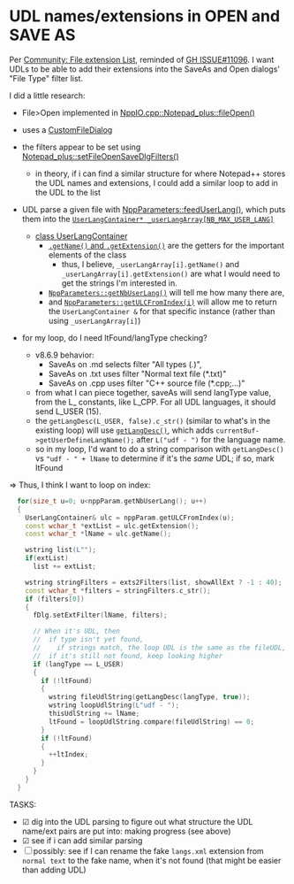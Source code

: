 # UDL names/extensions in OPEN and SAVE AS

Per [Community: File extension List](https://community.notepad-plus-plus.org/topic/25967/file-extension-list), reminded of [GH ISSUE#11096](https://github.com/notepad-plus-plus/notepad-plus-plus/issues/11096).
I want UDLs to be able to add their extensions into the SaveAs and Open dialogs' "File Type" filter list.

I did a little research:
- File>Open implemented in [NppIO.cpp::Notepad_plus::fileOpen()](https://github.com/notepad-plus-plus/notepad-plus-plus/blob/d8c6350918b76b040e55010feb0c16b7b03ac2da/PowerEditor/src/NppIO.cpp#L2112)
- uses a [CustomFileDialog](https://github.com/notepad-plus-plus/notepad-plus-plus/blob/d8c6350918b76b040e55010feb0c16b7b03ac2da/PowerEditor/src/WinControls/OpenSaveFileDialog/CustomFileDialog.cpp#L914)
- the filters appear to be set using [Notepad_plus::setFileOpenSaveDlgFilters()](https://github.com/notepad-plus-plus/notepad-plus-plus/blob/d8c6350918b76b040e55010feb0c16b7b03ac2da/PowerEditor/src/NppIO.cpp#L928)
  - in theory, if i can find a similar structure for where Notepad++ stores the UDL names and extensions, I could add a similar loop to add in the UDL to the list
- UDL parse a given file with [NppParameters::feedUserLang()](https://github.com/notepad-plus-plus/notepad-plus-plus/blob/d8c6350918b76b040e55010feb0c16b7b03ac2da/PowerEditor/src/Parameters.cpp#L3105), which puts them into the [`UserLangContainer* _userLangArray[NB_MAX_USER_LANG]`](https://github.com/notepad-plus-plus/notepad-plus-plus/blob/d8c6350918b76b040e55010feb0c16b7b03ac2da/PowerEditor/src/Parameters.h#L1872)
  - [class UserLangContainer](https://github.com/notepad-plus-plus/notepad-plus-plus/blob/d8c6350918b76b040e55010feb0c16b7b03ac2da/PowerEditor/src/Parameters.h#L1112)
    - [`.getName()` and `.getExtension()`](https://github.com/notepad-plus-plus/notepad-plus-plus/blob/d8c6350918b76b040e55010feb0c16b7b03ac2da/PowerEditor/src/Parameters.h#L1155-L1157) are the getters for the important elements of the class
      - thus, I believe, `_userLangArray[i].getName()` and `_userLangArray[i].getExtension()` are what I would need to get the strings I'm interested in.
    - [`NppParameters::getNbUserLang()`](https://github.com/notepad-plus-plus/notepad-plus-plus/blob/bfe27cc8602d510abc9dc12545dadae432614bd6/PowerEditor/src/Parameters.h#L1561) will tell me how many there are,
    - and [`NppParameters::getULCFromIndex(i)`](https://github.com/notepad-plus-plus/notepad-plus-plus/blob/bfe27cc8602d510abc9dc12545dadae432614bd6/PowerEditor/src/Parameters.h#L1562) will allow me to return the `UserLangContainer &` for that specific instance (rather than using `_userLangArray[i]`)

- for my loop, do I need ltFound/langType checking?
  - v8.6.9 behavior:
    - SaveAs on .md selects filter "All types (*.*)",
    - SaveAs on .txt uses filter "Normal text file (*.txt)"
    - SaveAs on .cpp uses filter "C++ source file (*.cpp;...)"
  - from what I can piece together, saveAs will send langType value, from the L_ constants, like L_CPP.  For all UDL languages, it should send L_USER (15).
  - the `getLangDesc(L_USER, false).c_str()` (similar to what's in the existing loop) will use [`getLangDesc()`](https://github.com/notepad-plus-plus/notepad-plus-plus/blob/bfe27cc8602d510abc9dc12545dadae432614bd6/PowerEditor/src/Notepad_plus.cpp#L2782), which adds `currentBuf->getUserDefineLangName();` after `L("udf - ")` for the language name.  
  - so in my loop, I'd want to do a string comparison with `getLangDesc()` vs `"udf - " + lName` to determine if it's the _same_ UDL; if so, mark ltFound

⇒ Thus, I think I want to loop on index:
```cpp
  for(size_t u=0; u<nppParam.getNbUserLang(); u++) 
  {
    UserLangContainer& ulc = nppParam.getULCFromIndex(u);
    const wchar_t *extList = ulc.getExtension();
    const wchar_t *lName = ulc.getName();

    wstring list(L"");
    if(extList)
      list += extList;

    wstring stringFilters = exts2Filters(list, showAllExt ? -1 : 40);
    const wchar_t *filters = stringFilters.c_str();
    if (filters[0])
    {
      fDlg.setExtFilter(lName, filters);

      // When it's UDL, then 
      //  if type isn't yet found,
      //    if strings match, the loop UDL is the same as the fileUDL, mark the type as found
      //  if it's still not found, keep looking higher
      if (langType == L_USER)
      {
        if (!ltFound)
        {
          wstring fileUdlString(getLangDesc(langType, true));
          wstring loopUdlString(L"udf - ");
          thisUdlString += lName;
          ltFound = loopUdlString.compare(fileUdlString) == 0;
        }
        if (!ltFound)
        {
          ++ltIndex;
        }
      }
    }
  }
```

TASKS:
- ☑ dig into the UDL parsing to figure out what structure the UDL name/ext pairs are put into: making progress (see above)
- ☑ see if i can add similar parsing
- ☐ possibly: see if I can rename the fake `langs.xml` extension from `normal text` to the fake name, when it's not found (that might be easier than adding UDL)
